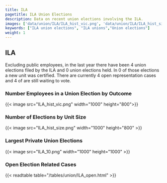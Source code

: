 ```yaml
---
title: ILA
pagetitle: ILA Union Elections
description: Data on recent union elections involving the ILA.
images: ['data/union/ILA/ILA_hist_vic.png', 'data/union/ILA/ILA_hist_size.png', 'data/union/ILA/ILA_10.png']
keywords: ["ILA union elections", "ILA unions","Union elections"]
weight: 1
---
```

##  ILA

Excluding public employees, in the last year there have been 4 union elections filed by the ILA and 0 union elections held. In 0 of those elections a new unit was certified. There are currently 4 open representation cases and 4 of are still waiting to vote.

### Number Employees in a Union Election by Outcome
{{< image src="ILA_hist_vic.png" width="1000" height="800">}}

### Number of Elections by Unit Size
{{< image src="ILA_hist_size.png" width="1000" height="800" >}}

### Largest Private Union Elections
{{< image src="ILA_10.png" width="1000" height="1000"  >}}

### Open Election Related Cases
{{< readtable table="/tables/union/ILA_open.html" >}}

